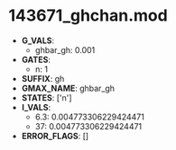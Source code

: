 # 143671_ghchan.mod

- **G_VALS**:
  - ghbar_gh: 0.001
- **GATES**:
  - n: 1
- **SUFFIX**: gh
- **GMAX_NAME**: ghbar_gh
- **STATES**: ['n']
- **I_VALS**:
  - 6.3: 0.004773306229424471
  - 37: 0.004773306229424471
- **ERROR_FLAGS**: []
